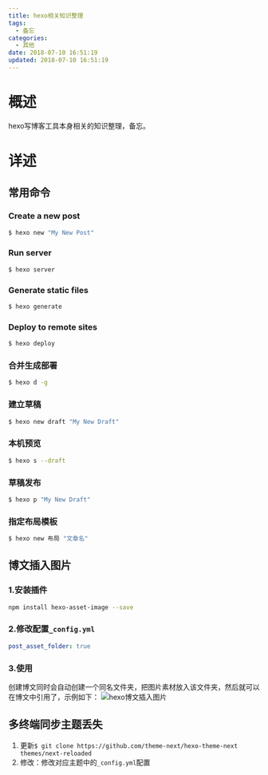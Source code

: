 ```yaml
---
title: hexo相关知识整理
tags:
  - 备忘
categories:
  - 其他
date: 2018-07-10 16:51:19
updated: 2018-07-10 16:51:19
---
```


# 概述
hexo写博客工具本身相关的知识整理，备忘。
<!-- more -->

# 详述

## 常用命令
### Create a new post

``` bash
$ hexo new "My New Post"
```

### Run server

``` bash
$ hexo server
```

### Generate static files

``` bash
$ hexo generate
```

### Deploy to remote sites

``` bash
$ hexo deploy
```
### 合并生成部署
``` bash
$ hexo d -g
```
### 建立草稿

``` bash
$ hexo new draft "My New Draft"
```
### 本机预览
``` bash
$ hexo s --draft
```
### 草稿发布
``` bash
$ hexo p "My New Draft"
```
### 指定布局模板
``` bash
$ hexo new 布局 "文章名"
```

## 博文插入图片

### 1.安装插件
```bash
npm install hexo-asset-image --save
```
### 2.修改配置`_config.yml`
```yml
post_asset_folder: true
```
### 3.使用
创建博文同时会自动创建一个同名文件夹，把图片素材放入该文件夹，然后就可以在博文中引用了，示例如下：
![hexo博文插入图片](01.jpg)


## 多终端同步主题丢失
1. 更新`$ git clone https://github.com/theme-next/hexo-theme-next themes/next-reloaded`
2. 修改：修改对应主题中的`_config.yml`配置
